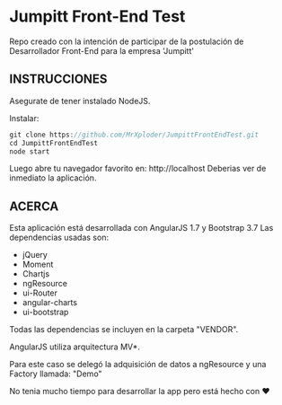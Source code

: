 # Jumpitt Front-End Test

Repo creado con la intención de participar de la postulación de Desarrollador Front-End para la empresa 'Jumpitt'

INSTRUCCIONES
-------------------

Asegurate de tener instalado NodeJS.

Instalar:
```javascript
git clone https://github.com/MrXploder/JumpittFrontEndTest.git
cd JumpittFrontEndTest
node start
```
Luego abre tu navegador favorito en: http://localhost
Deberias ver de inmediato la aplicación.

ACERCA
-----------
Esta aplicación está desarrollada con AngularJS 1.7 y Bootstrap 3.7
Las dependencias usadas son: 
* jQuery
* Moment
* Chartjs
* ngResource
* ui-Router
* angular-charts
* ui-bootstrap

Todas las dependencias se incluyen en la carpeta "VENDOR".

AngularJS utiliza arquitectura MV*.

Para este caso se delegó la adquisición de datos a ngResource y una Factory llamada: "Demo"

No tenia mucho tiempo para desarrollar la app pero está hecho con ❤
